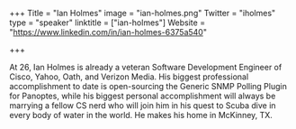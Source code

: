 +++
Title = "Ian Holmes"
image = "ian-holmes.png"
Twitter = "iholmes"
type = "speaker"
linktitle = ["ian-holmes"]
Website = "https://www.linkedin.com/in/ian-holmes-6375a540"

+++

At 26, Ian Holmes is already a veteran Software Development Engineer of Cisco, Yahoo, Oath, and Verizon Media. His biggest professional accomplishment to date is open-sourcing the Generic SNMP Polling Plugin for Panoptes, while his biggest personal accomplishment will always be marrying a fellow CS nerd who will join him in his quest to Scuba dive in every body of water in the world. He makes his home in McKinney, TX.